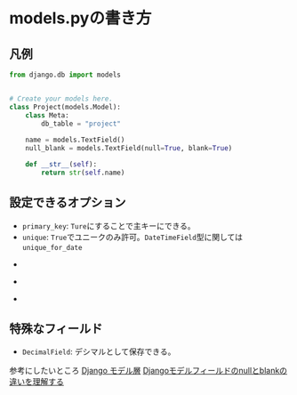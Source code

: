 # models.pyの書き方

## 凡例

```python
from django.db import models


# Create your models here.
class Project(models.Model):
    class Meta:
        db_table = "project"
        
    name = models.TextField()
    null_blank = models.TextField(null=True, blank=True)

    def __str__(self):
        return str(self.name)


```

## 設定できるオプション
- ``primary_key``: ``Ture``にすることで主キーにできる。
- ``unique``: ``True``でユニークのみ許可。``DateTimeField``型に関しては``unique_for_date``
- ````: 
- ````: 
- ````: 

## 特殊なフィールド
- ``DecimalField``: デシマルとして保存できる。

参考にしたいところ
[Django モデル層](https://qiita.com/sandream/items/494887598bacfc2b244c)
[Djangoモデルフィールドのnullとblankの違いを理解する](https://djangobrothers.com/blogs/django_null_blank/)
